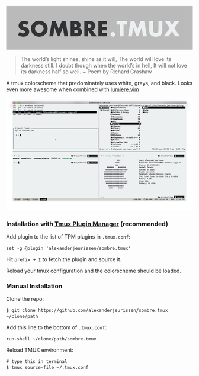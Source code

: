 ![image](https://raw.githubusercontent.com/alexanderjeurissen/sombre.tmux/master/assets/sombre_logo.png)

> The world’s light shines, shine as it will,
> The world will love its darkness still.
> I doubt though when the world’s in hell,
> It will not love its darkness half so well.
> ~ Poem by Richard Crashaw

A tmux colorscheme that predominately uses white, grays, and black.
Looks even more awesome when combined with [lumiere.vim](https://github.com/alexanderjeurissen/lumiere.vim)

![image](https://raw.githubusercontent.com/alexanderjeurissen/sombre.tmux/master/assets/screenshot.png)

### Installation with [Tmux Plugin Manager](https://github.com/tmux-plugins/tpm) (recommended)

Add plugin to the list of TPM plugins in `.tmux.conf`:

    set -g @plugin 'alexanderjeurissen/sombre.tmux'

Hit `prefix + I` to fetch the plugin and source it.

Reload your tmux configuration and the colorscheme should be loaded.

### Manual Installation

Clone the repo:

    $ git clone https://github.com/alexanderjeurissen/sombre.tmux ~/clone/path

Add this line to the bottom of `.tmux.conf`:

    run-shell ~/clone/path/sombre.tmux

Reload TMUX environment:

    # type this in terminal
    $ tmux source-file ~/.tmux.conf
